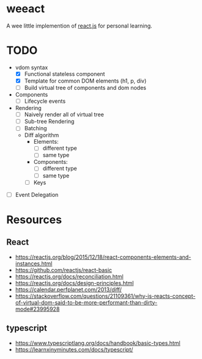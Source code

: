 # weeact
A wee little implemention of [react.js][react] for personal learning.

# TODO
- vdom syntax
  - [x] Functional stateless component
  - [x] Template for common DOM elements (h1, p, div)
  - [ ] Build virtual tree of components and dom nodes
- Components
  - [ ] Lifecycle events
- Rendering
  - [ ] Naively render all of virtual tree 
  - [ ] Sub-tree Rendering
  - [ ] Batching
  - Diff algorithm 
    - Elements:
      - [ ] different type
      - [ ] same type
    - Components:
      - [ ] different type
      - [ ] same type
    - [ ] Keys
- [ ] Event Delegation

# Resources

## React
- https://reactjs.org/blog/2015/12/18/react-components-elements-and-instances.html
- https://github.com/reactjs/react-basic
- https://reactjs.org/docs/reconciliation.html
- https://reactjs.org/docs/design-principles.html
- https://calendar.perfplanet.com/2013/diff/
- https://stackoverflow.com/questions/21109361/why-is-reacts-concept-of-virtual-dom-said-to-be-more-performant-than-dirty-mode#23995928

## typescript
- https://www.typescriptlang.org/docs/handbook/basic-types.html
- https://learnxinyminutes.com/docs/typescript/

[react]: https://reactjs.org/ "react"
